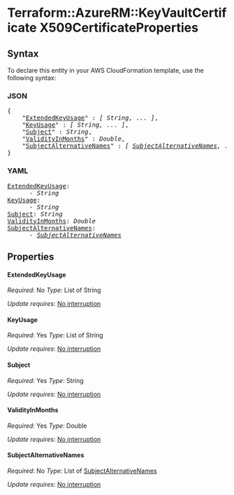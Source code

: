 # Terraform::AzureRM::KeyVaultCertificate X509CertificateProperties

## Syntax

To declare this entity in your AWS CloudFormation template, use the following syntax:

### JSON

<pre>
{
    "<a href="#extendedkeyusage" title="ExtendedKeyUsage">ExtendedKeyUsage</a>" : <i>[ String, ... ]</i>,
    "<a href="#keyusage" title="KeyUsage">KeyUsage</a>" : <i>[ String, ... ]</i>,
    "<a href="#subject" title="Subject">Subject</a>" : <i>String</i>,
    "<a href="#validityinmonths" title="ValidityInMonths">ValidityInMonths</a>" : <i>Double</i>,
    "<a href="#subjectalternativenames" title="SubjectAlternativeNames">SubjectAlternativeNames</a>" : <i>[ <a href="x509certificateproperties-subjectalternativenames.md">SubjectAlternativeNames</a>, ... ]</i>
}
</pre>

### YAML

<pre>
<a href="#extendedkeyusage" title="ExtendedKeyUsage">ExtendedKeyUsage</a>: <i>
      - String</i>
<a href="#keyusage" title="KeyUsage">KeyUsage</a>: <i>
      - String</i>
<a href="#subject" title="Subject">Subject</a>: <i>String</i>
<a href="#validityinmonths" title="ValidityInMonths">ValidityInMonths</a>: <i>Double</i>
<a href="#subjectalternativenames" title="SubjectAlternativeNames">SubjectAlternativeNames</a>: <i>
      - <a href="x509certificateproperties-subjectalternativenames.md">SubjectAlternativeNames</a></i>
</pre>

## Properties

#### ExtendedKeyUsage

_Required_: No
_Type_: List of String

_Update requires_: [No interruption](https://docs.aws.amazon.com/AWSCloudFormation/latest/UserGuide/using-cfn-updating-stacks-update-behaviors.html#update-no-interrupt)

#### KeyUsage

_Required_: Yes
_Type_: List of String

_Update requires_: [No interruption](https://docs.aws.amazon.com/AWSCloudFormation/latest/UserGuide/using-cfn-updating-stacks-update-behaviors.html#update-no-interrupt)

#### Subject

_Required_: Yes
_Type_: String

_Update requires_: [No interruption](https://docs.aws.amazon.com/AWSCloudFormation/latest/UserGuide/using-cfn-updating-stacks-update-behaviors.html#update-no-interrupt)

#### ValidityInMonths

_Required_: Yes
_Type_: Double

_Update requires_: [No interruption](https://docs.aws.amazon.com/AWSCloudFormation/latest/UserGuide/using-cfn-updating-stacks-update-behaviors.html#update-no-interrupt)

#### SubjectAlternativeNames

_Required_: No
_Type_: List of <a href="x509certificateproperties-subjectalternativenames.md">SubjectAlternativeNames</a>

_Update requires_: [No interruption](https://docs.aws.amazon.com/AWSCloudFormation/latest/UserGuide/using-cfn-updating-stacks-update-behaviors.html#update-no-interrupt)

